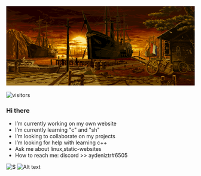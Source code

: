 <img src="https://github.com/Aydeniztr/Aydeniztr/blob/main/AF017CC3-71BB-47C6-AD3A-0DCCB9FF576A.gif?raw=true">


![visitors](https://visitor-badge-reloaded.herokuapp.com/badge?page_id=Aydeniztr.Aydeniztr&color=00cf00)

### Hi there

- I’m currently working on my own website
- I’m currently learning "c" and "sh"
- I’m looking to collaborate on my projects
- I’m looking for help with learning c++
- Ask me about linux,static-websites
- How to reach me: discord >> aydeniztr#6505

![$](https://github-readme-stats.vercel.app/api?username=Aydeniztr&hide_border=true&show_icons=true&theme=tokyonight)
![Alt text](https://spotify-recently-played-readme.vercel.app/api?user=31mv4d4jgmfruly4n4nuqxya2iuy&width=1000&count=4)
<!--

**Aydeniztr/Aydeniztr** is a ✨ _special_ ✨ repository because its `README.md` (this file) appears on your GitHub profile.

Here are some ideas to get you started:
 

-->
